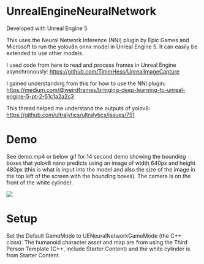 # UnrealEngineNeuralNetwork

Developed with Unreal Engine 5

This uses the Neural Network Inference (NNI) plugin by Epic Games and Microsoft to run the yolov8n onnx model in Unreal Engine 5. It can easily be extended to use other models.

I used code from here to read and process frames in Unreal Engine asynchronously: https://github.com/TimmHess/UnrealImageCapture

I gained understanding from this for how to use the NNI plugin: https://medium.com/@weirdframes/bringing-deep-learning-to-unreal-engine-5-pt-2-51c1a2a2c3

This thread helped me understand the outputs of yolov8: https://github.com/ultralytics/ultralytics/issues/751

# Demo

See demo.mp4 or below gif for 14 second demo showing the bounding boxes that yolov8 nano predicts using an image of width 640px and height 480px (this is what is input into the model and also the size of the image in the top left of the screen with the bounding boxes). The camera is on the front of the white cylinder. 

![](https://github.com/eric-wesche/UnrealEngineNeuralNetwork/blob/master/demo.gif)

# Setup

Set the Default GameMode to UENeuralNetworkGameMode (the C++ class). The humanoid character asset and map are from using the Third Person Template (C++, include Starter Content) and the white cylinder is from Starter Content.  
